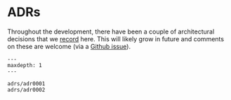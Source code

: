 # ADRs

Throughout the development, there have been a couple of architectural decisions that we [record](https://adr.github.io) here. 
This will likely grow in future and comments on these are welcome (via a [Github issue](https://github.com/easyScience/EasyReflectometryApp/issues/new)).

```{toctree}
---
maxdepth: 1
---

adrs/adr0001
adrs/adr0002
```